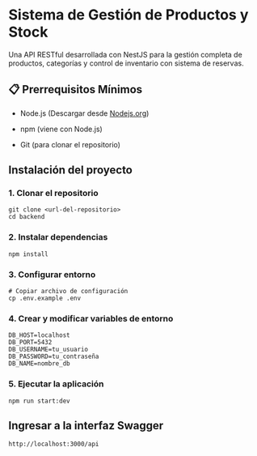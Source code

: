 
# Sistema de Gestión de Productos y Stock

Una API RESTful desarrollada con NestJS para la gestión completa de productos, categorías y control de inventario con sistema de reservas.

## 📋 Prerrequisitos Mínimos
* Node.js (Descargar desde [Nodejs.org](https://nodejs.org/en/download))

* npm (viene con Node.js)

* Git (para clonar el repositorio)


## Instalación del proyecto

### 1. Clonar el repositorio
```
git clone <url-del-repositorio>
cd backend
```
### 2. Instalar dependencias
```
npm install
```
### 3. Configurar entorno
```
# Copiar archivo de configuración
cp .env.example .env
```
### 4. Crear y modificar variables de entorno

```
DB_HOST=localhost
DB_PORT=5432
DB_USERNAME=tu_usuario
DB_PASSWORD=tu_contraseña
DB_NAME=nombre_db

```
### 5. Ejecutar la aplicación

```
npm run start:dev

```

## Ingresar a la interfaz Swagger
```
http://localhost:3000/api

